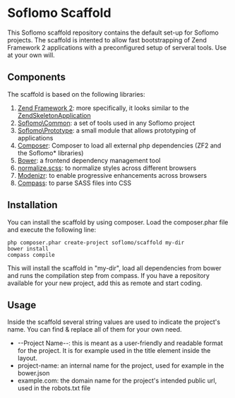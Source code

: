 Soflomo Scaffold
===

This Soflomo scaffold repository contains the default set-up for Soflomo projects. The scaffold is intented to allow fast bootstrapping of Zend Framework 2 applications with a preconfigured setup of serveral tools. Use at your own will.

Components
---

The scaffold is based on the following libraries:

 1. [Zend Framework 2](http://github.com/zendframework/zf2): more specifically, it looks similar to the [ZendSkeletonApplication](https://github.com/zendframework/ZendSkeletonApplication)
 2. [Soflomo\Common](http://github.com/Soflomo/Common): a set of tools used in any Soflomo project
 3. [Soflomo\Prototype](http://github.com/Soflomo/Prototype): a small module that allows prototyping of applications
 4. [Composer](https://github.com/composer/composer): Composer to load all external php dependencies (ZF2 and the Soflomo\* libraries)
 4. [Bower](https://github.com/bower/bower): a frontend dependency management tool
 5. [normalize.scss](https://github.com/necolas/normalize.css/): to normalize styles across different browsers
 6. [Modenizr](https://github.com/Modernizr/Modernizr): to enable progressive enhancements across browsers
 7. [Compass](https://github.com/chriseppstein/compass): to parse SASS files into CSS
 
Installation
---

You can install the scaffold by using composer. Load the composer.phar file and execute the following line:

    php composer.phar create-project soflomo/scaffold my-dir
    bower install
    compass compile

This will install the scaffold in "my-dir", load all dependencies from bower and runs the compilation step from compass. If you have a repository available for your new project, add this as remote and start coding.

Usage
---

Inside the scaffold several string values are used to indicate the project's name. You can find & replace all of them for your own need.

 * --Project Name--: this is meant as a user-friendly and readable format for the project. It is for example used in the title element inside the layout.
 * project-name: an internal name for the project, used for example in the bower.json
 * example.com: the domain name for the project's intended public url, used in the robots.txt file
